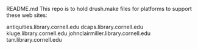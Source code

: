 README.md This repo is to hold drush.make files for platforms to support these web sites:

antiquities.library.cornell.edu
dcaps.library.cornell.edu
kluge.library.cornell.edu
johnclairmiller.library.cornell.edu
tarr.library.cornell.edu